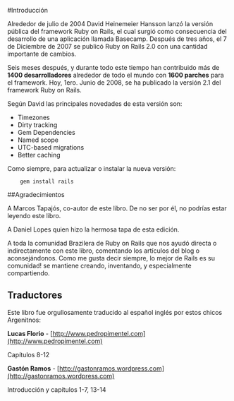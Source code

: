 <!-- -*- mode: markdown; coding: utf-8; -*- -->

#Introducción

Alrededor de julio de 2004 David Heinemeier Hansson lanzó la versión pública del framework Ruby on Rails, el cual surgió como consecuencia del desarrollo de una aplicación llamada Basecamp. Después de tres años, el 7 de Diciembre de 2007 se publicó Ruby on Rails 2.0 con una cantidad importante de cambios.

Seis meses después, y durante todo este tiempo han contribuido más de **1400 desarrolladores** alrededor de todo el mundo con **1600 parches** para el framework. Hoy, 1ero. Junio de 2008, se ha publicado la versión 2.1 del framework Ruby on Rails.

Según David las principales novedades de esta versión son:

* Timezones
* Dirty tracking
* Gem Dependencies
* Named scope
* UTC-based migrations
* Better caching

Como siempre, para actualizar o instalar la nueva versión:

        gem install rails

##Agradecimientos

A Marcos Tapajós, co-autor de este libro. De no ser por él, no podrías estar leyendo este libro.

A Daniel Lopes quien hizo la hermosa tapa de esta edición.

A toda la comunidad Brazilera de Ruby on Rails que nos ayudó directa o indirectamente con este libro, comentando los artículos del blog o aconsejándonos. Como me gusta decir siempre, lo mejor de Rails es su comunidad! se mantiene creando, inventando, y especialmente compartiendo.

## Traductores

Este libro fue orgullosamente traducido al español inglés por estos chicos Argenitnos:

**Lucas Florio** - [http://www.pedropimentel.com](http://www.pedropimentel.com)

Capítulos 8-12

**Gastón Ramos** - [http://gastonramos.wordpress.com](http://gastonramos.wordpress.com)

Introducción y capítulos 1-7, 13-14

